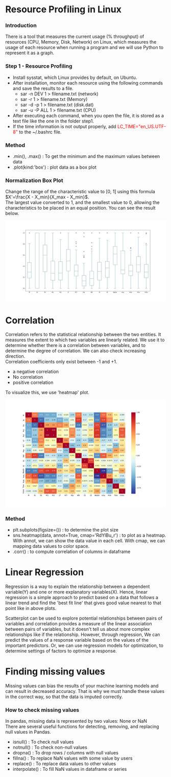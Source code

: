 # Resource Profiling in Linux

### Introduction

There is a tool that measures the current usage (% throughput) of resources (CPU, Memory, Disk, Network) on Linux, which measures the usage of each resource when running a program and we will use Python to represent it as a graph.

### Step 1 - Resource Profiling

* Install sysstat, which Linux provides by default, on Ubuntu.
* After installation, monitor each resource using the following commands and save the results to a file.
  - sar -n DEV 1 > filename.txt (network)
  - sar -r 1 > filename.txt (Memory)
  - sar -d -p 1 > filename.txt (disk.dat)
  - sar -u -P ALL 1 > filename.txt (CPU)
* After executing each command, when you open the file, it is stored as a text file like the one in the folder step1.
* If the time information is not output properly, add
<span style="color: red">LC_TIME="en_US.UTF-8"</span> to the ~/.bashrc file.


### Method

- .min(), .max() : To get the minimum and the maximum values between data
- .plot(kind:'box') : plot data as a box plot

### Normalization Box Plot

Change the range of the characteristic value to [0, 1] using this formula $X'=\frac{X - X_min}{X_max - X_min}$.   
The largest value converted to 1, and the smallest value to 0, allowing the characteristics to be placed in an equal position.
You can see the result below.

![Alt_text](https://github.com/SeogyeongHwang/Project/blob/94b095b9f26ce51ad775b9eeda907ebea02cca64/Data_Analysis/basic_analysis/Plots/Data_normalization_plot.jpg)

   
   
# Correlation

Correlation refers to the statistical relationship between the two entities. It measures the extent to which two variables are linearly related. We use it to determine whether there is a correlation between variables, and to determine the degree of correlation. We can also check increasing direction.   
Correlation coefficients only exist between -1 and +1.
+ a negative correlation   
+ No correlation   
+ positive correlation   

To visualize this, we use 'heatmap' plot.

![Alt_text](https://github.com/SeogyeongHwang/Project/blob/e08fe4e3c7f5b356ed51d7908733bde75987d660/Data_Analysis/basic_analysis/Plots/Data_heatmap_plot.jpg)

### Method

- plt.subplots(figsize=()) : to determine the plot size
- sns.heatmap(data, annot=True, cmap='RdYlBu_r') : to plot as a heatmap. With annot, we can show the data value in each cell. With cmap, we can mapping data values to color space.
- .corr() : to compute correlation of columns in dataframe



# Linear Regression

Regression is a way to explain the relationship between a dependent variable(Y) and one or more explanatory variables(X). Hence, linear regression is a simple approach to predict based on a data that follows a linear trend and find the 'best fit line' that gives good value nearest to that point like in above plots.   
   
Scatterplot can be used to explore potential relationships between pairs of variables and correlation provides a measure of the linear association between pairs of variables, but it doesn't tell us about more complex relationships like if the relationship. However, through regression, We can predict the values of a response variable based on the values of the important predictors. Or, we can use regression models for optimization, to determine settings of factors to optimize a response.



# Finding missing values

Missing values can bias the results of your machine learning models and can result in decreased accuracy. That is why we must handle these values in the correct way, so that the data is imputed correctly.
### How to check missing values
In pandas, missing data is represented by two values: None or NaN   
There are several useful functions for detecting, removing, and replacing null values in Pandas.
+ isnull() : To check null values
+ notnull() : To check non-null values
+ dropna() : To drop rows / columns with null values
+ fillna() : To replace NaN values with some value by users
+ replace() : To replace data values to other values
+ interpolate() : To fill NaN values in dataframe or series
